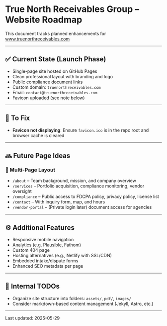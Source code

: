 
# True North Receivables Group – Website Roadmap

This document tracks planned enhancements for www.truenorthreceivables.com

---

## ✅ Current State (Launch Phase)
- Single-page site hosted on GitHub Pages
- Clean professional layout with branding and logo
- Public compliance document links
- Custom domain: `truenorthreceivables.com`
- Email: `contact@truenorthreceivables.com`
- Favicon uploaded (see note below)

---

## 🔧 To Fix
- **Favicon not displaying**: Ensure `favicon.ico` is in the repo root and browser cache is cleared

---

## 🔜 Future Page Ideas

### 📄 Multi-Page Layout
- `/about` – Team background, mission, and company overview
- `/services` – Portfolio acquisition, compliance monitoring, vendor oversight
- `/compliance` – Public access to FDCPA policy, privacy policy, license list
- `/contact` – With inquiry form, map, and hours
- `/vendor-portal` – (Private login later) document access for agencies

---

## ⚙️ Additional Features
- Responsive mobile navigation
- Analytics (e.g. Plausible, Fathom)
- Custom 404 page
- Hosting alternatives (e.g., Netlify with SSL/CDN)
- Embedded intake/dispute forms
- Enhanced SEO metadata per page

---

## 📁 Internal TODOs
- Organize site structure into folders: `assets/`, `pdf/`, `images/`
- Consider markdown-based content management (Jekyll, Astro, etc.)

---

Last updated: 2025-05-29
